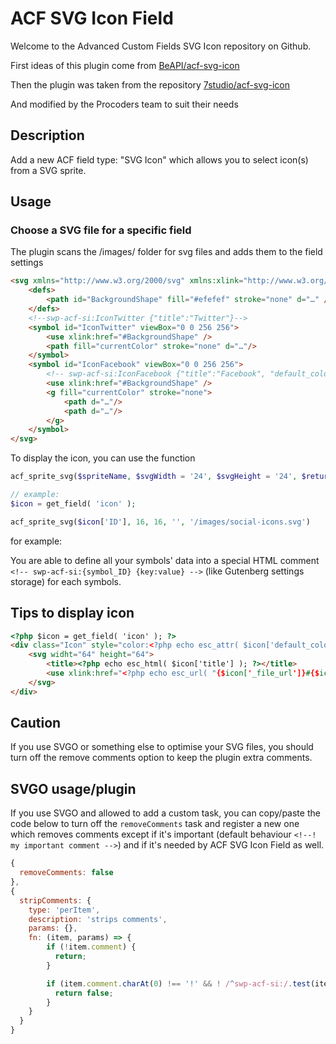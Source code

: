 # ACF SVG Icon Field

Welcome to the Advanced Custom Fields SVG Icon repository on Github.

First ideas of this plugin come from [BeAPI/acf-svg-icon](https://github.com/beapi/acf-svg-icon)

Then the plugin was taken from the repository [7studio/acf-svg-icon](https://github.com/7studio/acf-svg-icon)

And modified by the Procoders team to suit their needs

## Description

Add a new ACF field type: "SVG Icon" which allows you to select icon(s) from a SVG sprite.

## Usage

### Choose a SVG file for a specific field

The plugin scans the /images/ folder for svg files and adds them to the field settings


```html
<svg xmlns="http://www.w3.org/2000/svg" xmlns:xlink="http://www.w3.org/1999/xlink">
    <defs>
        <path id="BackgroundShape" fill="#efefef" stroke="none" d="…" />
    </defs>
    <!--swp-acf-si:IconTwitter {"title":"Twitter"}-->
    <symbol id="IconTwitter" viewBox="0 0 256 256">
        <use xlink:href="#BackgroundShape" />
        <path fill="currentColor" stroke="none" d="…"/>
    </symbol>
    <symbol id="IconFacebook" viewBox="0 0 256 256">
        <!-- swp-acf-si:IconFacebook {"title":"Facebook", "default_color":"#3b5998"} -->
        <use xlink:href="#BackgroundShape" />
        <g fill="currentColor" stroke="none">
            <path d="…"/>
            <path d="…"/>
        </g>
    </symbol>
</svg>
```

To display the icon, you can use the function
```php
acf_sprite_svg($spriteName, $svgWidth = '24', $svgHeight = '24', $return = '' , $file = "/images/icons.svg" );

// example:
$icon = get_field( 'icon' );

acf_sprite_svg($icon['ID'], 16, 16, '', '/images/social-icons.svg')
```
for example:


You are able to define all your symbols' data into a special HTML comment `<!-- swp-acf-si:{symbol_ID} {key:value} -->` (like Gutenberg settings storage) for each symbols.

## Tips to display icon

```html
<?php $icon = get_field( 'icon' ); ?>
<div class="Icon" style="color:<?php echo esc_attr( $icon['default_color'] ); ?>">
    <svg widht="64" height="64">
        <title><?php echo esc_html( $icon['title'] ); ?></title>
        <use xlink:href="<?php echo esc_url( "{$icon['_file_url']}#{$icon['ID']}" ); ?>"></use>
    </svg>
</div>
```

## Caution

If you use SVGO or something else to optimise your SVG files, you should turn off the remove comments option to keep the plugin extra comments.

## SVGO usage/plugin

If you use SVGO and allowed to add a custom task, you can copy/paste the code below to turn off the `removeComments` task and register a new one which removes comments except if it's important (default behaviour `<!--! my important comment -->`) and if it's needed by ACF SVG Icon Field as well.

```js
{
  removeComments: false
},
{
  stripComments: {
    type: 'perItem',
    description: 'strips comments',
    params: {},
    fn: (item, params) => {
        if (!item.comment) {
          return;
        }

        if (item.comment.charAt(0) !== '!' && ! /^swp-acf-si:/.test(item.comment)) {
          return false;
        }
    }
  }
}
```

